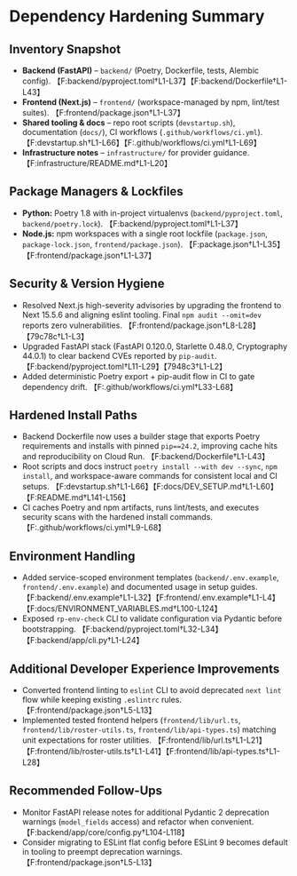 # Dependency Hardening Summary

## Inventory Snapshot
- **Backend (FastAPI)** – `backend/` (Poetry, Dockerfile, tests, Alembic config). 【F:backend/pyproject.toml†L1-L37】【F:backend/Dockerfile†L1-L43】
- **Frontend (Next.js)** – `frontend/` (workspace-managed by npm, lint/test suites). 【F:frontend/package.json†L1-L37】
- **Shared tooling & docs** – repo root scripts (`devstartup.sh`), documentation (`docs/`), CI workflows (`.github/workflows/ci.yml`). 【F:devstartup.sh†L1-L66】【F:.github/workflows/ci.yml†L1-L69】
- **Infrastructure notes** – `infrastructure/` for provider guidance. 【F:infrastructure/README.md†L1-L20】

## Package Managers & Lockfiles
- **Python:** Poetry 1.8 with in-project virtualenvs (`backend/pyproject.toml`, `backend/poetry.lock`). 【F:backend/pyproject.toml†L1-L37】
- **Node.js:** npm workspaces with a single root lockfile (`package.json`, `package-lock.json`, `frontend/package.json`). 【F:package.json†L1-L35】【F:frontend/package.json†L1-L37】

## Security & Version Hygiene
- Resolved Next.js high-severity advisories by upgrading the frontend to Next 15.5.6 and aligning eslint tooling. Final `npm audit --omit=dev` reports zero vulnerabilities. 【F:frontend/package.json†L8-L28】【79c78c†L1-L3】
- Upgraded FastAPI stack (FastAPI 0.120.0, Starlette 0.48.0, Cryptography 44.0.1) to clear backend CVEs reported by `pip-audit`. 【F:backend/pyproject.toml†L11-L29】【7948c3†L1-L2】
- Added deterministic Poetry export + pip-audit flow in CI to gate dependency drift. 【F:.github/workflows/ci.yml†L33-L68】

## Hardened Install Paths
- Backend Dockerfile now uses a builder stage that exports Poetry requirements and installs with pinned `pip==24.2`, improving cache hits and reproducibility on Cloud Run. 【F:backend/Dockerfile†L1-L43】
- Root scripts and docs instruct `poetry install --with dev --sync`, `npm install`, and workspace-aware commands for consistent local and CI setups. 【F:devstartup.sh†L1-L66】【F:docs/DEV_SETUP.md†L1-L60】【F:README.md†L141-L156】
- CI caches Poetry and npm artifacts, runs lint/tests, and executes security scans with the hardened install commands. 【F:.github/workflows/ci.yml†L9-L68】

## Environment Handling
- Added service-scoped environment templates (`backend/.env.example`, `frontend/.env.example`) and documented usage in setup guides. 【F:backend/.env.example†L1-L32】【F:frontend/.env.example†L1-L4】【F:docs/ENVIRONMENT_VARIABLES.md†L100-L124】
- Exposed `rp-env-check` CLI to validate configuration via Pydantic before bootstrapping. 【F:backend/pyproject.toml†L32-L34】【F:backend/app/cli.py†L1-L24】

## Additional Developer Experience Improvements
- Converted frontend linting to `eslint` CLI to avoid deprecated `next lint` flow while keeping existing `.eslintrc` rules. 【F:frontend/package.json†L5-L13】
- Implemented tested frontend helpers (`frontend/lib/url.ts`, `frontend/lib/roster-utils.ts`, `frontend/lib/api-types.ts`) matching unit expectations for roster utilities. 【F:frontend/lib/url.ts†L1-L21】【F:frontend/lib/roster-utils.ts†L1-L41】【F:frontend/lib/api-types.ts†L1-L28】

## Recommended Follow-Ups
- Monitor FastAPI release notes for additional Pydantic 2 deprecation warnings (`model_fields` access) and refactor when convenient. 【F:backend/app/core/config.py†L104-L118】
- Consider migrating to ESLint flat config before ESLint 9 becomes default in tooling to preempt deprecation warnings. 【F:frontend/package.json†L5-L13】
